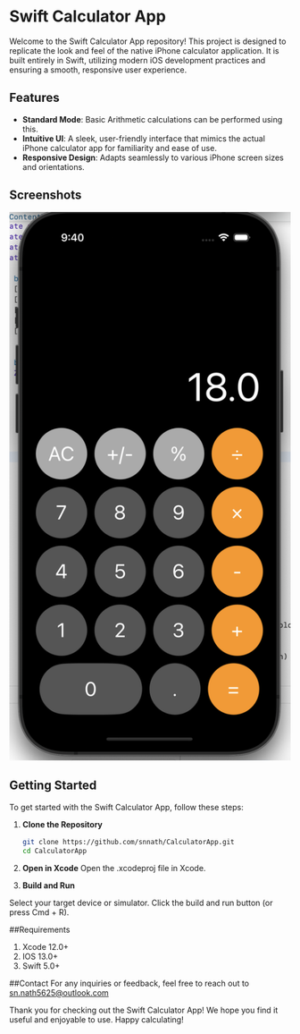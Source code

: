 # Swift Calculator App

Welcome to the Swift Calculator App repository! This project is designed to replicate the look and feel of the native iPhone calculator application. It is built entirely in Swift, utilizing modern iOS development practices and ensuring a smooth, responsive user experience.

## Features

- **Standard Mode**: Basic Arithmetic calculations can be performed using this.
- **Intuitive UI**: A sleek, user-friendly interface that mimics the actual iPhone calculator app for familiarity and ease of use.
- **Responsive Design**: Adapts seamlessly to various iPhone screen sizes and orientations.

## Screenshots

![Standard Mode](standard_mode.png)


## Getting Started

To get started with the Swift Calculator App, follow these steps:

1. **Clone the Repository**
   ```bash
   git clone https://github.com/snnath/CalculatorApp.git
   cd CalculatorApp

2. **Open in Xcode**
   Open the .xcodeproj file in Xcode.

3. **Build and Run**

Select your target device or simulator.
Click the build and run button (or press Cmd + R).

##Requirements
1. Xcode 12.0+
2. IOS 13.0+
3. Swift 5.0+

##Contact
For any inquiries or feedback, feel free to reach out to sn.nath5625@outlook.com

Thank you for checking out the Swift Calculator App! We hope you find it useful and enjoyable to use. Happy calculating!
